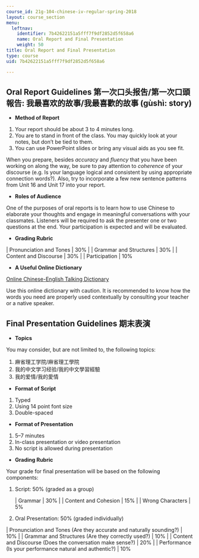 ```yaml
---
course_id: 21g-104-chinese-iv-regular-spring-2018
layout: course_section
menu:
  leftnav:
    identifier: 7b42622151a5fff7f9df2852d5f658a6
    name: Oral Report and Final Presentation
    weight: 50
title: Oral Report and Final Presentation
type: course
uid: 7b42622151a5fff7f9df2852d5f658a6

---
```


Oral Report Guidelines 第一次口头报吿/第一次口頭報告: 我最喜欢的故事/我最喜歡的故事 (gùshì: story)
----------------------------------------------------------------------

*   **Method of Report**

1.  Your report should be about 3 to 4 minutes long.
2.  You are to stand in front of the class. You may quickly look at your notes, but don’t be tied to them.
3.  You can use PowerPoint slides or bring any visual aids as you see fit.

When you prepare, besides _accuracy_ and _fluency_ that you have been working on along the way, be sure to pay attention to _coherence_ of your discourse (e.g. Is your language logical and consistent by using appropriate connection words?). Also, try to incorporate a few new sentence patterns from Unit 16 and Unit 17 into your report.

*   **Roles of Audience**

One of the purposes of oral reports is to learn how to use Chinese to elaborate your thoughts and engage in meaningful conversations with your classmates. Listeners will be required to ask the presenter one or two questions at the end. Your participation is expected and will be evaluated.

*   **Grading Rubric**

| Pronunciation and Tones | 30% |
| Grammar and Structures | 30% |
| Content and Discourse | 30% |
| Participation | 10% 

*   **A Useful Online Dictionary**

[Online Chinese-English Talking Dictionary](https://www.yellowbridge.com/chinese/)

Use this online dictionary with caution. It is recommended to know how the words you need are properly used contextually by consulting your teacher or a native speaker.

Final Presentation Guidelines 期末表演
----------------------------------

*   **Topics**

You may consider, but are not limited to, the following topics:

1.  麻省理工学院/麻省理工學院
2.  我的中文学习经验/我的中文學習經驗
3.  我的爱情/我的愛情

*   **Format of Script**

1.  Typed
2.  Using 14 point font size
3.  Double-spaced

*   **Format of Presentation**

1.  5–7 minutes
2.  In-class presentation or video presentation
3.  No script is allowed during presentation

*   **Grading Rubric**

Your grade for final presentation will be based on the following components:

1.  Script: 50% (graded as a group)
    
    | Grammar | 30% |
    | Content and Cohesion | 15% |
    | Wrong Characters | 5% 
    
2.  Oral Presentation: 50% (graded individually)
    

| Pronunciation and Tones (Are they accurate and naturally sounding?) | 10% |
| Grammar and Structures (Are they correctly used?) | 10% |
| Content and Discourse (Does the conversation make sense?) | 20% |
| Performance (Is your performance natural and authentic?) | 10%